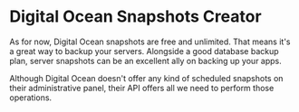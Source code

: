 # Digital Ocean Snapshots Creator

As for now, Digital Ocean snapshots are free and unlimited. That means it's a great way to backup your servers. Alongside a good database backup plan, server snapshots can be an excellent ally on backing up your apps.

Although Digital Ocean doesn't offer any kind of scheduled snapshots on their administrative panel, their API offers all we need to perform those operations.
